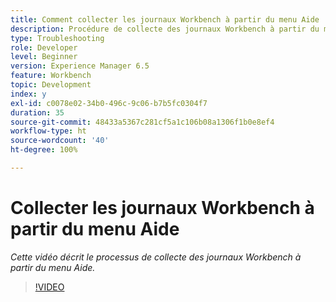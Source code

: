 ```yaml
---
title: Comment collecter les journaux Workbench à partir du menu Aide
description: Procédure de collecte des journaux Workbench à partir du menu Aide
type: Troubleshooting
role: Developer
level: Beginner
version: Experience Manager 6.5
feature: Workbench
topic: Development
index: y
exl-id: c0078e02-34b0-496c-9c06-b7b5fc0304f7
duration: 35
source-git-commit: 48433a5367c281cf5a1c106b08a1306f1b0e8ef4
workflow-type: ht
source-wordcount: '40'
ht-degree: 100%

---
```


# Collecter les journaux Workbench à partir du menu Aide

*Cette vidéo décrit le processus de collecte des journaux Workbench à partir du menu Aide.*

>[!VIDEO](https://video.tv.adobe.com/v/335501?quality=12&learn=on)
